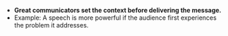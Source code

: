 - **Great communicators set the context before delivering the message.**
- Example: A speech is more powerful if the audience first experiences the problem it addresses.